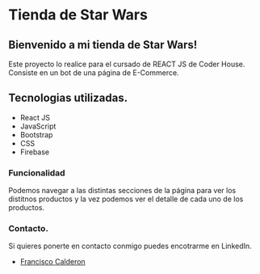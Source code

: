 # Tienda de Star Wars

## Bienvenido a mi tienda de Star Wars!

Este proyecto lo realice para el cursado de REACT JS de Coder House.
Consiste en un bot de una página de E-Commerce.

## Tecnologias utilizadas.

- React JS
- JavaScript
- Bootstrap
- CSS
- Firebase

### Funcionalidad

Podemos navegar a las distintas secciones de la página para ver los distitnos productos y la vez podemos ver el detalle de cada uno de los productos.

### Contacto.

Si quieres ponerte en contacto conmigo puedes encotrarme en LinkedIn.

- [Francisco Calderon](https://www.linkedin.com/in/francalders67/)

